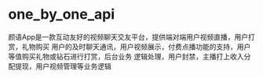 # one_by_one_api
颜语App是一款互动友好的视频聊天交友平台，提供端对端用户视频直播，用户打赏，礼物购买 用户的及时聊天通讯，用户视频展示，付费点播功能的支持，用户等值购买礼物或钻石进行打赏，后台业务 逻辑处理，用户封禁，主播打上收入分配提现，用户视频管理等业务逻辑
